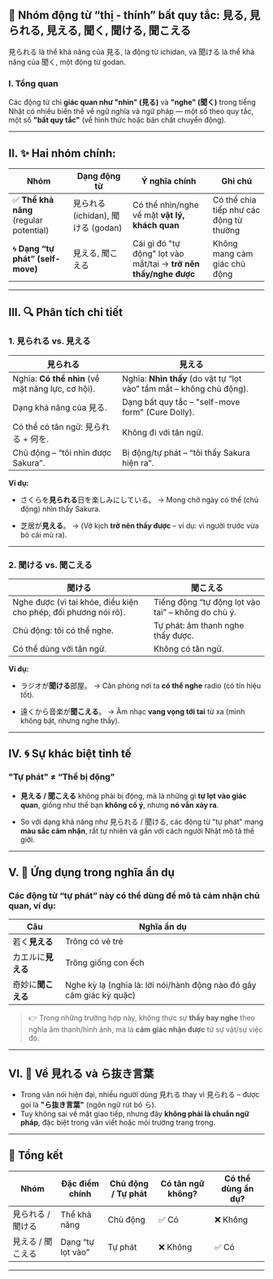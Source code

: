 
## 📘 **Nhóm động từ “thị - thính” bất quy tắc: 見る, 見られる, 見える, 聞く, 聞ける, 聞こえる**

見られる là thể khả năng của 見る, là động từ ichidan, và 聞ける là thể khả năng của 聞く, một động từ godan.

### I. Tổng quan

Các động từ chỉ **giác quan như "nhìn" (見る)** và **"nghe" (聞く)** trong tiếng Nhật có nhiều biến thể về ngữ nghĩa và ngữ pháp — một số theo quy tắc, một số **"bất quy tắc"** (về hình thức hoặc bản chất chuyển động).

---

## II. ✨ Hai nhóm chính:

| Nhóm                                   | Dạng động từ                | Ý nghĩa chính                                                    | Ghi chú                                 |
| -------------------------------------- | --------------------------- | ---------------------------------------------------------------- | --------------------------------------- |
| ✅ **Thể khả năng** (regular potential) | 見られる (ichidan), 聞ける (godan) | Có thể nhìn/nghe về mặt **vật lý, khách quan**                   | Có thể chia tiếp như các động từ thường |
| 🌀 **Dạng “tự phát” (self-move)**      | 見える, 聞こえる                   | Cái gì đó "tự động" lọt vào mắt/tai → **trở nên thấy/nghe được** | Không mang cảm giác chủ động            |

---

## III. 🔍 Phân tích chi tiết

### 1. **見られる vs. 見える**

| 見られる                                              | 見える                                                                  |
| ------------------------------------------------- | -------------------------------------------------------------------- |
| Nghĩa: **Có thể nhìn** (về mặt năng lực, cơ hội). | Nghĩa: **Nhìn thấy** (do vật tự “lọt vào” tầm mắt – không chủ động). |
| Dạng khả năng của 見る.                             | Dạng bất quy tắc – "self-move form" (Cure Dolly).                    |
| Có thể có tân ngữ: 見られる + 何を.                     | Không đi với tân ngữ.                                                |
| Chủ động – “tôi nhìn được Sakura”.                | Bị động/tự phát – “tôi thấy Sakura hiện ra”.                         |

**Ví dụ:**

* さくらを**見られる**日を楽しみにしている。
  → Mong chờ ngày có thể (chủ động) nhìn thấy Sakura.

* 芝居が**見える**。
  → (Vở kịch **trở nên thấy được** – ví dụ: vì người trước vừa bỏ cái mũ ra).

---

### 2. **聞ける vs. 聞こえる**

| 聞ける                                                             | 聞こえる                                               |
| --------------------------------------------------------------- | -------------------------------------------------- |
| Nghe được (vì tai khỏe, điều kiện cho phép, đối phương nói rõ). | Tiếng động “tự động lọt vào tai” – không do chủ ý. |
| Chủ động: tôi có thể nghe.                                      | Tự phát: âm thanh nghe thấy được.                  |
| Có thể dùng với tân ngữ.                                        | Không có tân ngữ.                                  |

**Ví dụ:**

* ラジオが**聞ける**部屋。
  → Căn phòng nơi ta **có thể nghe** radio (có tín hiệu tốt).

* 遠くから音楽が**聞こえる**。
  → Âm nhạc **vang vọng tới tai** từ xa (mình không bật, nhưng nghe thấy).

---

## IV. 🌀 Sự khác biệt tinh tế

### "Tự phát" ≠ “Thể bị động”

* **見える / 聞こえる** không phải bị động, mà là những gì **tự lọt vào giác quan**, giống như thể bạn **không cố ý**, nhưng **nó vẫn xảy ra**.

* So với dạng khả năng như 見られる / 聞ける, các động từ "tự phát" mang **màu sắc cảm nhận**, rất tự nhiên và gần với cách người Nhật mô tả thế giới.

---

## V. 🌸 Ứng dụng trong nghĩa ẩn dụ

### Các động từ “tự phát” này có thể dùng để mô tả **cảm nhận chủ quan**, ví dụ:

| Câu         | Nghĩa ẩn dụ                                                          |
| ----------- | -------------------------------------------------------------------- |
| 若く**見える**   | Trông có vẻ trẻ                                                      |
| カエルに**見える** | Trông giống con ếch                                                  |
| 奇妙に**聞こえる** | Nghe kỳ lạ (nghĩa là: lời nói/hành động nào đó gây cảm giác kỳ quặc) |

> 👉 Trong những trường hợp này, không thực sự **thấy hay nghe** theo nghĩa âm thanh/hình ảnh, mà là **cảm giác nhận được** từ sự vật/sự việc đó.

---

## VI. 📝 Về 見れる và ら抜き言葉

* Trong văn nói hiện đại, nhiều người dùng 見れる thay vì 見られる – được gọi là **"ら抜き言葉"** (ngôn ngữ rút bỏ ら).
* Tuy không sai về mặt giao tiếp, nhưng đây **không phải là chuẩn ngữ pháp**, đặc biệt trong văn viết hoặc môi trường trang trọng.

---

## 📌 Tổng kết

| Nhóm       | Đặc điểm chính    | Chủ động / Tự phát | Có tân ngữ không? | Có thể dùng ẩn dụ? |
| ---------- | ----------------- | ------------------ | ----------------- | ------------------ |
| 見られる / 聞ける | Thể khả năng      | Chủ động           | ✅ Có              | ❌ Không            |
| 見える / 聞こえる | Dạng “tự lọt vào” | Tự phát            | ❌ Không           | ✅ Có               |

---
